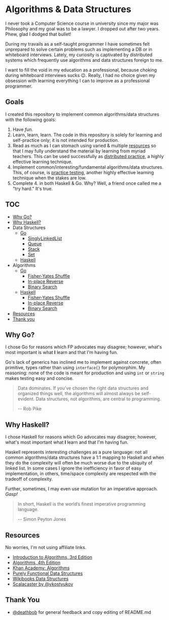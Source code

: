 # Algorithms & Data Structures

I never took a Computer Science course in university since my major was
Philosophy and my goal was to be a lawyer. I dropped out after two years.
Phew, glad I dodged that bullet!

During my travails as a self-taught programmer I have sometimes felt
unprepared to solve certain problems such as implementing a DB or in
whiteboard interviews. Lately, my curiosity is captivated by distributed
systems which frequently use algorithms and data structures foreign to me.

I want to fill the void in my education as a professional, because choking
during whiteboard interviews sucks :wink:. Really, I had no choice given my
obsession with learning everything I can to improve as a professional
programmer.

## Goals

I created this repository to implement common algorithms/data structures
with the following goals:

1. Have *fun*.
2. Learn, learn, learn. The code in this repository is solely for learning
   and self-practice only; it is not intended for production.
3. Read as much as I can stomach using varied & multiple
   [resources](#resources) so that I may fully understand the material
   by learning from myriad teachers. This can be used successfully as
   [distributed practice](http://digitalpromise.org/2015/02/07/five-learning-strategies-that-work/#distributedpractice),
   a highly effective learning technique.
4. Implement common/interesting/fundamental algorithms/data structures.
   This, of course, is [practice testing](http://digitalpromise.org/2015/02/07/five-learning-strategies-that-work/#practicetesting),
   another highly effective learning technique when the stakes are low.
5. Complete 4. in both Haskell & Go. Why? Well, a friend once called me
   a "try hard." It's true.

## TOC

* [Why Go?](#why-go)
* [Why Haskell?](#why-haskell)
* Data Structures
  * [Go](go/datastructures)
    * [SinglyLinkedList](go/datastructures/list.go)
    * [Queue](go/datastructures/queue.go)
    * [Stack](go/datastructures/stack.go)
    * [Set](go/datastructures/set.go)
  * [Haskell](haskell/datastructures)
* Algorithms
  * [Go](go/algorithms)
    * [Fisher-Yates Shuffle](go/algorithms/basics.go)
    * [In-place Reverse](go/algorithms/basics.go)
    * [Binary Search](go/algorithms/basics.go)
  * [Haskell](haskell/algorithms)
    * [Fisher-Yates Shuffle](haskell/algorithms/basics.hs)
    * [In-place Reverse](haskell/algorithms/basics.hs)
    * [Binary Search](haskell/algorithms/basics.hs)
* [Resources](#resources)
* [Thank you](#thank-you)

## <a name="why-go"></a> Why Go?

I chose Go for reasons which FP advocates may disagree; however, what's most
important is what **I** learn and that I'm having fun.

Go's lack of generics has inclined me to implement against concrete,
often primitive, types rather than using `interface{}` for polymorphim.
My reasoning: none of the code is meant for production and using `int`
or `string` makes testing easy and concise.

> Data dominates. If you've chosen the right data structures and
> organized things well, the algorithms will almost always be
> self-evident. Data structures, not algorithms, are central to
> programming.
>
> -- Rob Pike

## <a name="why-haskell"></a> Why Haskell?

I chose Haskell for reasons which Go advocates may disagree; however,
what's most important what **I** learn and that I'm having fun.

Haskell represents interesting challenges as a pure language: not all
common algorithms/data structures have a 1:1 mapping to Haskell and when
they do the complexity will often be much worse due to the ubiquity of
linked list. In some cases I ignore the inefficiency in favor of easy
implementation, in others, time/space complexity are respected with the
tradeoff of complexity.

Further, sometimes, I may even use mutation for an imperative approach.
_Gasp!_

> In short, Haskell is the world’s finest imperative programming
> language.
>
> -- Simon Peyton Jones

## <a name="resources"></a> Resources

No worries, I'm not using affiliate links.

* [Introduction to Algorithms, 3rd Edition](http://www.amazon.com/Introduction-Algorithms-Thomas-H-Cormen-ebook/dp/B007CNRCAO/ref=dp_kinw_strp_1)
* [Algorithms, 4th Edition](http://www.amazon.com/Algorithms-4th-Robert-Sedgewick/dp/032157351X)
* [Khan Academy: Algorithms](https://www.khanacademy.org/computing/computer-science/algorithms)
* [Purely Functional Data Structures](http://www.amazon.com/Purely-Functional-Structures-Chris-Okasaki/dp/0521663504)
* [Wikibooks Data Structures](https://en.wikibooks.org/wiki/Data_Structures)
* [Scalacaster by @vkostyukov](https://github.com/vkostyukov/scalacaster)

## <a name="thank-you"></a> Thank You

* [@deathbob](https://github.com/deathbob) for general feedback and copy editing of README.md
